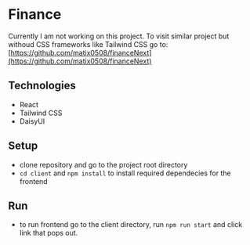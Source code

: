# Finance
Currently I am not working on this project. To visit similar project but withoud CSS frameworks like Tailwind CSS go to: [https://github.com/matix0508/financeNext](https://github.com/matix0508/financeNext)

## Technologies
- React
- Tailwind CSS
- DaisyUI

## Setup
- clone repository and go to the project root directory
- `cd client` and `npm install` to install required dependecies for the frontend

## Run 
- to run frontend go to the client directory, run `npm run start` and click link that pops out.
